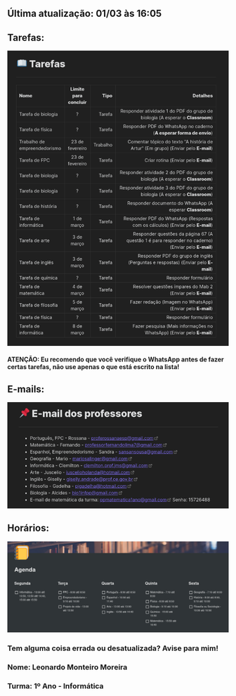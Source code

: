 ## Última atualização: 01/03 às 16:05

## Tarefas:
<img src="Docs/2021-03-01_16-02.png"/>

#### ATENÇÃO: Eu recomendo que você verifique o WhatsApp antes de fazer certas tarefas, não use apenas o que está escrito na lista!

## E-mails:
<img src="Docs/2021-03-01_15-57.png"/>

## Horários:
<img src="Docs/Agenda.png"/>

### Tem alguma coisa errada ou desatualizada? Avise para mim!
### Nome: Leonardo Monteiro Moreira
### Turma: 1º Ano - Informática
